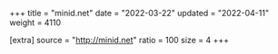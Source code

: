 +++
title = "minid.net"
date = "2022-03-22"
updated = "2022-04-11"
weight = 4110

[extra]
source = "http://minid.net"
ratio = 100
size = 4
+++
